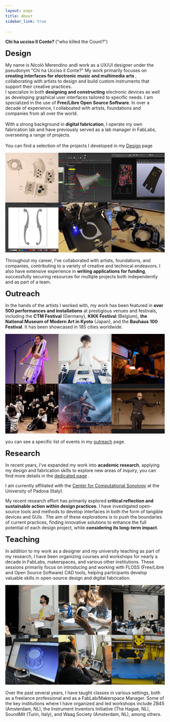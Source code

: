 ```yaml
---
layout: page
title: About 
sidebar_link: true

---
```


<p> <b>Chi ha ucciso Il Conte? </b>
("who killed the Count?")
</p>

 <p> <font size="5"> <b>Design </b> </font> </p>

<p>
My name is Nicolò Merendino andI work as a UX/UI designer under the pseudonym "Chi ha Ucciso il Conte?" My work primarily focuses on <b>creating interfaces for electronic music and multimedia arts </b>, collaborating with artists to design and build custom instruments that support their creative practices. <br>I specialize in both <b>designing and constructing</b> electronic devices as well as developing graphical user interfaces tailored to specific needs.
I am specialized in the use of <b>Free/Libre Open Source Software</b>. In over a decade of experience, I collaboated with artists, foundations and companies from all over the world.
<br><br>
With a strong background in <b>digital fabrication</b>, I operate my own fabrication lab and have previously served as a lab manager in FabLabs, overseeing a range of projects. 
<br><br>
You can find a selection of the projects I developed in my <a href="https://chihauccisoilconte.eu/1design.html" target="_blank"> Design</a> page 

</p>



<img src="img/about1.png" alt="Mountain View">

<p>
Throughout my career, I’ve collaborated with artists, foundations, and companies, contributing to a variety of creative and technical endeavors. I also have extensive experience in <b>writing applications for funding</b>, successfully securing resources for multiple projects both independently and as part of a team.
</p>

 <p> <font size="5"> <b>Outreach </b> </font> </p>

<p>
In the hands of the artists I worked with, my work has been featured in <b>over 500 performances and installations</b> at prestigious venues and
festivals, including the <b>CTM Festival</b> (Germany), <b>KIKK Festival</b> (Belgium), <b>the National Museum of
Modern Art in Kyoto</b> (Japan), and the <b>Bauhaus 100 Festival</b>. It has been showcased in 185 cities
worldwide. 
</p>

<img src="img/about3.png" alt="Mountain View">

<p>
you can see a specific list of events in my <a href="https://chihauccisoilconte.eu/3outreach.html" target="_blank"> outreach</a> page.  
</p>


<p> <font size="5"> <b>Research </b> </font> </p>

<p>
In recent years, I’ve expanded my work into <b>academic research</b>, applying my design and fabrication skills to explore new areas of inquiry, you can find more details in the <a href="https://chihauccisoilconte.eu/2research.html" target="_blank"> dedicated page</a> . 
</p>
<p>
I am currently affiliated with the <a href="https://csc.dei.unipd.it/" target="_blank">Center for Computational Sonology</a>  at the University of Padova (Italy).
</p>

<p>
My recent research effort has primarily explored <b>critical reflection and sustainable action within design practices</b>. I have investigated open-source tools and methods to develop interfaces in both the form of tangible devices and GUIs . The aim of these explorations is to push the boundaries of current practices, finding innovative solutions to enhance the full potential of each design project, while <b>considering its long-term impact</b>.
</p>




 <p> <font size="5"> <b>Teaching </b> </font> </p>



<p>
In addition to my work as a designer and my university teaching as part of my research, I have been organizing courses and workshops for nearly a decade in FabLabs, makerspaces, and various other institutions. These sessions primarily focus on introducing and working with FLOSS (Free/Libre and Open Source Software) CAD tools, helping participants develop valuable skills in open-source design and digital fabrication.
</p>


<img src="img/about2.png" alt="Mountain View">


<p>
Over the past several years, I have taught classes in various settings, both as a freelance professional and as a FabLab/Makerspace Manager. Some of the key institutions where I have organized and led workshops include ZB45 (Amsterdam, NL), the Instrument Inventors Initiative (The Hague, NL), SoundMit (Turin, Italy), and Waag Society (Amsterdam, NL), among others.<br><br>
</p>

<p> <br> </p>
